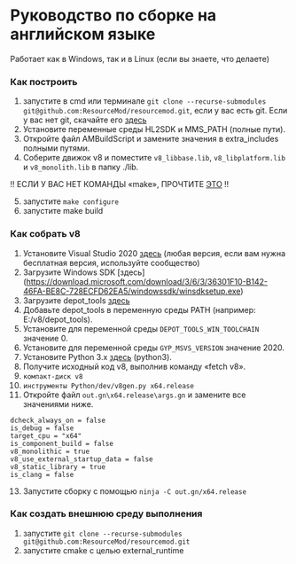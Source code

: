 # Руководство по сборке на английском языке

Работает как в Windows, так и в Linux (если вы знаете, что делаете)

### Как построить
1. запустите в cmd или терминале `git clone --recurse-submodules git@github.com:ResourceMod/resourcemod.git`, если у вас есть git.
Если у вас нет git, скачайте его [здесь](https://git-scm.com/)
2. Установите переменные среды HL2SDK и MMS_PATH (полные пути).
3. Откройте файл AMBuildScript и замените значения в extra_includes полными путями.
4. Соберите движок v8 и поместите `v8_libbase.lib`, `v8_libplatform.lib` и `v8_monolith.lib` в папку ./lib.

!! ЕСЛИ У ВАС НЕТ КОМАНДЫ «make», ПРОЧТИТЕ [ЭТО](https://medium.com/@samsorrahman/how-to-run-a-makefile-in-windows-b4d115d7c516) !!

5. запустите `make configure`
6. запустите make build

### Как собрать v8
1. Установите Visual Studio 2020 [здесь](https://my.visualstudio.com/Downloads) (любая версия, если вам нужна бесплатная версия, используйте сообщество)
2. Загрузите Windows SDK [здесь] (https://download.microsoft.com/download/3/6/3/36301F10-B142-46FA-BE8C-728ECFD62EA5/windowssdk/winsdksetup.exe)
3. Загрузите depot_tools [здесь](https://storage.googleapis.com/chrome-infra/depot_tools.zip)
4. Добавьте depot_tools в переменную среды PATH (например: E:/v8/depot_tools).
5. Установите для переменной среды `DEPOT_TOOLS_WIN_TOOLCHAIN` значение 0.
6. Установите для переменной среды `GYP_MSVS_VERSION` значение 2020.
7. Установите Python 3.x [здесь](https://www.python.org/) (python3).
8. Получите исходный код v8, выполнив команду «fetch v8».
9. `компакт-диск v8`
10. `инструменты Python/dev/v8gen.py x64.release`
11. Откройте файл `out.gn\x64.release\args.gn` и замените все значениями ниже.
```
dcheck_always_on = false
is_debug = false
target_cpu = "x64"
is_component_build = false
v8_monolithic = true
v8_use_external_startup_data = false
v8_static_library = true
is_clang = false
```
13. Запустите сборку с помощью `ninja -C out.gn/x64.release`


### Как создать внешнюю среду выполнения
1. запустите `git clone --recurse-submodules git@github.com:ResourceMod/resourcemod.git`
2. запустите cmake с целью external_runtime